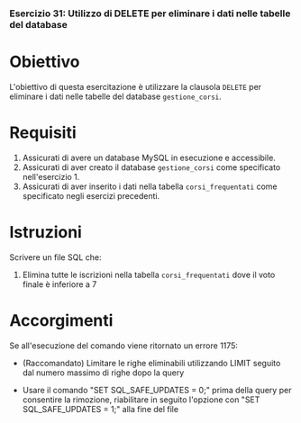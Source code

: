 ### Esercizio 31: Utilizzo di DELETE per eliminare i dati nelle tabelle del database

# Obiettivo
L'obiettivo di questa esercitazione è utilizzare la clausola `DELETE` per eliminare i dati nelle tabelle del database `gestione_corsi`.

# Requisiti
1. Assicurati di avere un database MySQL in esecuzione e accessibile.
2. Assicurati di aver creato il database `gestione_corsi` come specificato nell'esercizio 1.
3. Assicurati di aver inserito i dati nella tabella `corsi_frequentati` come specificato negli esercizi precedenti.

# Istruzioni
Scrivere un file SQL che:
1. Elimina tutte le iscrizioni nella tabella `corsi_frequentati` dove il voto finale è inferiore a 7

# Accorgimenti
Se all'esecuzione del comando viene ritornato un errore 1175:

- (Raccomandato) Limitare le righe eliminabili utilizzando LIMIT seguito dal numero massimo di righe dopo la query

- Usare il comando "SET SQL_SAFE_UPDATES = 0;" prima della query per consentire la rimozione, riabilitare in seguito l'opzione con "SET SQL_SAFE_UPDATES = 1;" alla fine del file

